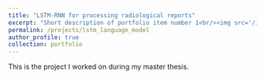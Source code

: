 ```yaml
---
title: "LSTM-RNN for processing radiological reports"
excerpt: "Short description of portfolio item number 1<br/><img src='/images/sepsis.png'>"
permalink: /projects/lstm_language_model
author_profile: true
collection: portfolio
---
```


This is the project I worked on during my master thesis.

